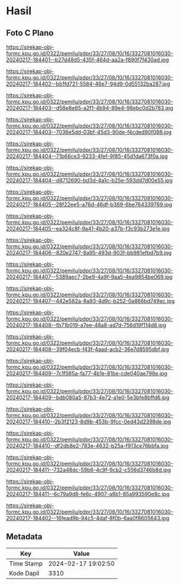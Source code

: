 # Hasil

## Foto C Plano

https://sirekap-obj-formc.kpu.go.id/0322/pemilu/pdpr/33/27/08/10/16/3327081016030-20240217-184401--b27d48d5-435f-464d-aa2a-f890f7f430ad.jpg

https://sirekap-obj-formc.kpu.go.id/0322/pemilu/pdpr/33/27/08/10/16/3327081016030-20240217-184402--bb1fd721-5584-46e7-94d9-0d55132ba287.jpg

https://sirekap-obj-formc.kpu.go.id/0322/pemilu/pdpr/33/27/08/10/16/3327081016030-20240217-184403--d58e8e65-a2f1-4b94-89e4-98ebc0d2b783.jpg

https://sirekap-obj-formc.kpu.go.id/0322/pemilu/pdpr/33/27/08/10/16/3327081016030-20240217-184403--7036e5dd-03bf-45d3-90de-f4cded90f086.jpg

https://sirekap-obj-formc.kpu.go.id/0322/pemilu/pdpr/33/27/08/10/16/3327081016030-20240217-184404--71b66ce3-9233-4fef-9f85-45d1da673f0a.jpg

https://sirekap-obj-formc.kpu.go.id/0322/pemilu/pdpr/33/27/08/10/16/3327081016030-20240217-184404--d8712690-bd3d-4a1c-b25e-593dd7d00e55.jpg

https://sirekap-obj-formc.kpu.go.id/0322/pemilu/pdpr/33/27/08/10/16/3327081016030-20240217-184405--28f22ee5-a76d-46df-b369-6be764339769.jpg

https://sirekap-obj-formc.kpu.go.id/0322/pemilu/pdpr/33/27/08/10/16/3327081016030-20240217-184405--ea324c8f-9a41-4b20-a37b-f3c93b273e1e.jpg

https://sirekap-obj-formc.kpu.go.id/0322/pemilu/pdpr/33/27/08/10/16/3327081016030-20240217-184406--820e2747-8a95-493d-903f-bb981efbd7b9.jpg

https://sirekap-obj-formc.kpu.go.id/0322/pemilu/pdpr/33/27/08/10/16/3327081016030-20240217-184407--5389aec7-2be9-4a9f-9aa5-4ea9854be069.jpg

https://sirekap-obj-formc.kpu.go.id/0322/pemilu/pdpr/33/27/08/10/16/3327081016030-20240217-184407--442e582a-8a93-4d9c-b252-0a866bd749ec.jpg

https://sirekap-obj-formc.kpu.go.id/0322/pemilu/pdpr/33/27/08/10/16/3327081016030-20240217-184408--fb71b019-a7ee-48a8-ad7d-756d19f114d8.jpg

https://sirekap-obj-formc.kpu.go.id/0322/pemilu/pdpr/33/27/08/10/16/3327081016030-20240217-184408--39f04ecb-f43f-4aad-acb2-36e7d8595dbf.jpg

https://sirekap-obj-formc.kpu.go.id/0322/pemilu/pdpr/33/27/08/10/16/3327081016030-20240217-184409--7c1f565a-fa77-4b1e-81be-cde040ae798e.jpg

https://sirekap-obj-formc.kpu.go.id/0322/pemilu/pdpr/33/27/08/10/16/3327081016030-20240217-184409--bdb080a5-87b3-4e72-a1e0-5e3bfe8bffd6.jpg

https://sirekap-obj-formc.kpu.go.id/0322/pemilu/pdpr/33/27/08/10/16/3327081016030-20240217-184410--2b3f2123-8d9b-453b-9fcc-0ed43d2398de.jpg

https://sirekap-obj-formc.kpu.go.id/0322/pemilu/pdpr/33/27/08/10/16/3327081016030-20240217-184410--df2db8e2-783e-4632-b25a-f913ce76bbfa.jpg

https://sirekap-obj-formc.kpu.go.id/0322/pemilu/pdpr/33/27/08/10/16/3327081016030-20240217-184411--732a48dc-59b6-4c9f-9cb2-c556d3746b8d.jpg

https://sirekap-obj-formc.kpu.go.id/0322/pemilu/pdpr/33/27/08/10/16/3327081016030-20240217-184411--6c79a9d8-fe6c-4907-a8b1-85a993590e8c.jpg

https://sirekap-obj-formc.kpu.go.id/0322/pemilu/pdpr/33/27/08/10/16/3327081016030-20240217-184402--16fead9b-94c5-4daf-8f0b-6aa0f8605643.jpg


## Metadata

| Key        | Value               |
| ---------- | ------------------- |
| Time Stamp | 2024-02-17 19:02:50 |
| Kode Dapil | 3310                |



